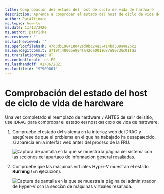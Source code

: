 ```yaml
---
title: Comprobación del estado del host de ciclo de vida de hardware
description: Aprenda a comprobar el estado del host de ciclo de vida de hardware.
author: PatAltimore
ms.topic: how-to
ms.date: 11/13/2020
ms.author: patricka
ms.reviewer: ''
ms.lastreviewed: ''
ms.openlocfilehash: 47d3d5198418042ad0bc24e35414bd309a492bc2
ms.sourcegitcommit: d719f148005e904fa426a001a687e80730c91fda
ms.translationtype: HT
ms.contentlocale: es-ES
ms.lasthandoff: 01/06/2021
ms.locfileid: "97909861"
---
```

# <a name="verifying-hardware-lifecycle-host-health"></a>Comprobación del estado del host de ciclo de vida de hardware



Una vez completado el reemplazo de hardware y ANTES de salir del sitio, use iDRAC para comprobar el estado del host del ciclo de vida de hardware.


1.  Compruebe el estado del sistema en la interfaz web de iDRAC y asegúrese de que el problema en el que ha trabajado ha desaparecido, si aparecía en la interfaz web antes del proceso de la FRU.

    ![Captura de pantalla en la que se muestra la página del sistema con las acciones del apartado de información general resaltadas.](media/image-5.png)
    
2.  Compruebe que las máquinas virtuales Hyper-V muestran el estado **Running** (En ejecución).

    ![Captura de pantalla en la que se muestra la página del administrador de Hyper-V con la sección de máquinas virtuales resaltada.](media/image-55.png) 

